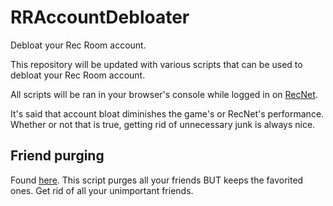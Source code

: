 # RRAccountDebloater
Debloat your Rec Room account.

This repository will be updated with various scripts that can be used to debloat your Rec Room account.

All scripts will be ran in your browser's console while logged in on [RecNet](https://rec.net).

It's said that account bloat diminishes the game's or RecNet's performance. Whether or not that is true, getting rid of unnecessary junk is always nice.

## Friend purging
Found [here](https://github.com/Jegarde/RRAccountDebloater/blob/main/friend_purge.js).
This script purges all your friends BUT keeps the favorited ones. Get rid of all your unimportant friends.
